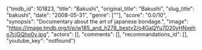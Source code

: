 {"tmdb_id": 101823, "title": "Bakushi", "original_title": "Bakushi", "slug_title": "bakushi", "date": "2008-05-31", "genre": [""], "score": "0.0/10", "synopsis": "Documentary about the art of japanese bondage.", "image": "https://image.tmdb.org/t/p/w185_and_h278_bestv2/o4GaQYu7D20yHNxeho7cjGQho0v.jpg", "actors": [], "comments": [], "recommandations_id": [], "youtube_key": "notfound"}
